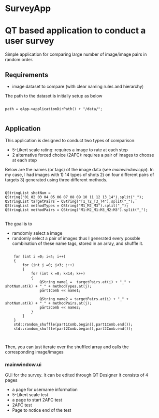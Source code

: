 # SurveyApp
QT based application to conduct a user survey
=============
Simple application for comparing large number of image/image pairs in random order.

Requirements
-------------
* image dataset to compare (with clear naming rules and hierarchy)

The path to the dataset is initially setup as below
<pre>
<code>
path = qApp->applicationDirPath() + "/data/";
</code>
</pre>

Application
--
This application is designed to conduct two types of comparison
* 5-Likert scale rating: requires a image to rate at each step
* 2 alternative forced choice (2AFC): requires a pair of images to choose at each step

Below are the names (or tags) of the image data (see *mainwindow.cpp*).
In my case, I had images with 1) 14 types of shots 2) on four different pairs of targets 3) generated using three different methods.

<pre>
<code>
QStringList shotNum = QString("01_02_03_04_05_06_07_08_09_10_11_12_13_14").split("_");
QStringList targetPairs = QString("T1_T2_T3_T4").split("_");
QStringList methodTypes = QString("M1_M2_M3").split("_");
QStringList methodPairs = QString("M1:M2_M1:M3_M2:M3").split("_");
</code>
</pre>

The goal is to 
* ramdomly select a image
* randomly select a pair of images
thus I generated every possble combination of these name tags, stored in an array, and shuffle it.

<pre>
<code>
    for (int i =0; i<4; i++)
    {
        for (int j =0; j<3; j++)
        {
            for (int k =0; k<14; k++)
            {
                QString name1 =  targetPairs.at(i) + "_" + shotNum.at(k) + "_" + methodTypes.at(j);
                part1Comb << name1;

                QString name2 = targetPairs.at(i) + "_" + shotNum.at(k) + "_" + methodPairs.at(j);
                part2Comb << name2;
            }
        }
    }
    std::random_shuffle(part1Comb.begin(),part1Comb.end());
    std::random_shuffle(part2Comb.begin(),part2Comb.end());
 </code>
 </pre>
 
 Then, you can just iterate over the shuffled array and calls the corresponding image/images
 
 ### mainwindow.ui
GUI for the survey. It can be edited through QT Designer
It consists of 4 pages
 * a page for username information
 * 5-Likert scale test
 * a page to start 2AFC test
 * 2AFC test
 * Page to notice end of the test
